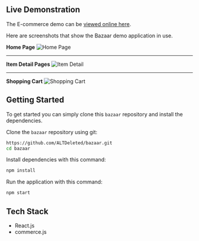 ## Live Demonstration

The E-commerce demo can be [viewed online here](https://jb-ecommerce-demo.herokuapp.com/).

Here are screenshots that show the Bazaar demo application in use.

**Home Page**
![Home Page](/screenshots/homePage.png?raw=true "Optional Title")

---

**Item Detail Pages**
![Item Detail](/screenshots/itemDetail.png?raw=true "Optional Title")

---

**Shopping Cart**
![Shopping Cart](/screenshots/shoppingCart.png?raw=true "Shopping Cart")

## Getting Started
To get started  you can simply clone this `bazaar` repository and install the dependencies.

Clone the `bazaar` repository using git:

```bash
https://github.com/ALTDeleted/bazaar.git
cd bazaar
```

Install dependencies with this command:
```bash
npm install
```

Run the application with this command:
```bash
npm start
```

## Tech Stack
* React.js
* commerce.js


